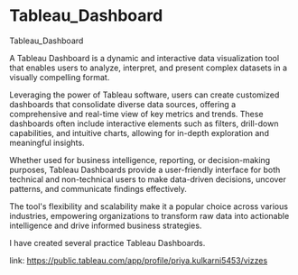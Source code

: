 # Tableau_Dashboard
Tableau_Dashboard 

A Tableau Dashboard is a dynamic and interactive data visualization tool that enables users to analyze, interpret, and present complex datasets in a visually compelling format.

Leveraging the power of Tableau software, users can create customized dashboards that consolidate diverse data sources, offering a comprehensive and real-time view of key metrics and trends. These dashboards often include interactive elements such as filters, drill-down capabilities, and intuitive charts, allowing for in-depth exploration and meaningful insights.

Whether used for business intelligence, reporting, or decision-making purposes, Tableau Dashboards provide a user-friendly interface for both technical and non-technical users to make data-driven decisions, uncover patterns, and communicate findings effectively.
  
The tool's flexibility and scalability make it a popular choice across various industries, empowering organizations to transform raw data into actionable intelligence and drive informed business strategies.

I have created several practice Tableau Dashboards.

link: https://public.tableau.com/app/profile/priya.kulkarni5453/vizzes




